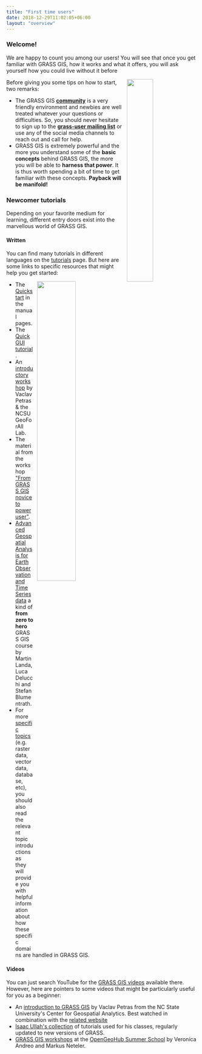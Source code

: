 ```yaml
---
title: "First time users"
date: 2018-12-29T11:02:05+06:00
layout: "overview"
---
```


### Welcome!

We are happy to count you among our users! You will see that once
you get familiar with GRASS GIS, how it works and what it offers,
you will ask yourself how you could live without it before 
<i class="fa fa-smile-o"></i>

<img src="/images/gallery/community/2018_grass_osgeo_codesprint_bonn_a_.jpg" width="37%" style="float:right;padding-left:10px">

Before giving you some tips on how to start, two remarks:

* The GRASS GIS [**community**](/about/community) is a very friendly 
environment and newbies are well treated whatever your questions
or difficulties. So, you should never hesitate to sign up to the 
[**grass-user mailing list**](https://lists.osgeo.org/mailman/listinfo/grass-user) 
or use any of the social media channels to reach out and call for help.
* GRASS GIS is extremely powerful and the more you understand some 
of the **basic concepts** behind GRASS GIS, the more you will be 
able to **harness that power**. It is thus worth spending a bit of
time to get familiar with these concepts. **Payback will be manifold!**


### Newcomer tutorials

Depending on your favorite medium for learning, different entry doors
exist into the marvellous world of GRASS GIS.


#### Written

You can find many tutorials in different languages on the 
[tutorials](/learn/tutorials) page. But here are some links to specific
resources that might help you get started:

<img src="/images/gallery/gui/grass75_ndvi_rgb_rio_cuarto.png" width="45%" alt="" style="float:right;padding-left:10px">

* The [Quickstart](https://grass.osgeo.org/grass-stable/manuals/helptext.html) 
in the manual pages.
* The [Quick GUI tutorial](https://grasswiki.osgeo.org/wiki/Quick_wxGUI_tutorial).
* An [introductory workshop](http://ncsu-geoforall-lab.github.io/grass-intro-workshop/) 
by Vaclav Petras & the NCSU GeoForAll Lab.
* The material from the workshop ["From GRASS GIS novice to power user"](https://grasswiki.osgeo.org/wiki/From_GRASS_GIS_novice_to_power_user_(workshop_at_FOSS4G_Boston_2017)).
* [Advanced Geospatial Analysis for Earth Observation and Time Series data](https://training.gismentors.eu/grass-gis-irsae-winter-course-2018/) 
a kind of **from zero to hero** GRASS GIS course by Martin Landa, Luca Delucchi
and Stefan Blumentrath.
* For more [specific topics](https://grass.osgeo.org/grass-stable/manuals/graphical_index.html) 
(e.g. raster data, vector data, database, etc), you should also read the 
relevant topic introductions as they will provide you with helpful information 
about how these specific domains are handled in GRASS GIS.


#### Videos

You can just search YouTube for the [GRASS GIS videos](https://www.youtube.com/results?search_query=grass+gis) 
available there. However, here are pointers to some videos that might be 
particularly useful for you as a beginner:

<i class="fa fa-video-camera fa-5x" style="float:left;padding-right:30px"></i>

* An [introduction to GRASS GIS](https://www.youtube.com/watch?v=wT5SbZtZ12E) 
by Vaclav Petras from the NC State University's Center for Geospatial Analytics. 
Best watched in combination with the [related website](http://ncsu-geoforall-lab.github.io/grass-intro-workshop/)
* [Isaac Ullah's collection](https://www.youtube.com/channel/UCnXYZpB1oDiK44tV2w9ypvA/search?query=GRASS) 
of tutorials used for his classes, regularly updated to new versions of GRASS.
* [GRASS GIS workshops](https://www.youtube.com/channel/UC6HFFFYiV4zEYJlQMIXemWA/search?query=grass+gis)
at the [OpenGeoHub Summer School](https://opengeohub.org/) by Veronica Andreo 
and Markus Neteler.
